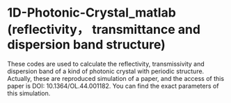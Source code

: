 # 1D-Photonic-Crystal_matlab (reflectivity， transmittance and dispersion band structure)
These codes are used to calculate the reflectivity, transmissivity and dispersion band of a kind of photonic crystal with periodic structure. 
Actually, these are reproduced simulation of a paper, and the access of this paper is DOI: 10.1364/OL.44.001182. You can find the exact parameters of this simulation.
